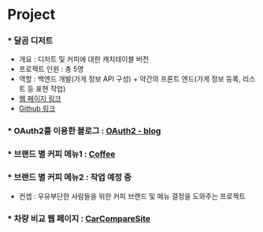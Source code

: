 # Project

### * 달곰 디저트
  - 개요 : 디저트 및 커피에 대한 캐치테이블 버전
  - 프로젝트 인원 : 총 5명
  - 역할 : 백엔드 개발(가게 정보 API 구성) + 약간의 프론트 엔드(가게 정보 등록, 리스트 등 표현 작업)
  - [웹 페이지 링크](https://dalgom.app/)
  - [Github 링크](https://github.com/okwow123/itca)

### * OAuth2를 이용한 블로그 : [OAuth2 - blog](https://github.com/Irwin-Kr/blog)
### * 브랜드 별 커피 메뉴1 : [Coffee](https://github.com/Irwin-Kr/coffee)
### * 브랜드 별 커피 메뉴2 : 작업 예정 중
  - 컨셉 : 우유부단한 사람들을 위한 커피 브랜드 및 메뉴 결정을 도와주는 프로젝트
### * 차량 비교 웹 페이지 : [CarCompareSite](https://github.com/Irwin-Kr/CarCompareSite)
  
<!--
**Irwin-Kr/Irwin-Kr** is a ✨ _special_ ✨ repository because its `README.md` (this file) appears on your GitHub profile.

Here are some ideas to get you started:

- 🔭 I’m currently working on ...
- 🌱 I’m currently learning ...
- 👯 I’m looking to collaborate on ...
- 🤔 I’m looking for help with ...
- 💬 Ask me about ...
- 📫 How to reach me: ...
- 😄 Pronouns: ...
- ⚡ Fun fact: ...
-->
